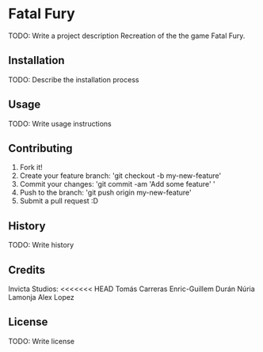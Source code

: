 ﻿# Fatal Fury
TODO: Write a project description
Recreation of the the game Fatal Fury.


## Installation
TODO: Describe the installation process


## Usage
TODO: Write usage instructions


## Contributing
1. Fork it!
2. Create your feature branch: 'git checkout -b my-new-feature'
3. Commit your changes: 'git commit -am 'Add some feature' '
4. Push to the branch: 'git push origin my-new-feature'
5. Submit a pull request :D


## History
TODO: Write history


## Credits
Invicta Studios:
<<<<<<< HEAD
Tomás Carreras
Enric-Guillem Durán
Núria Lamonja
Alex Lopez


## License
TODO: Write license

